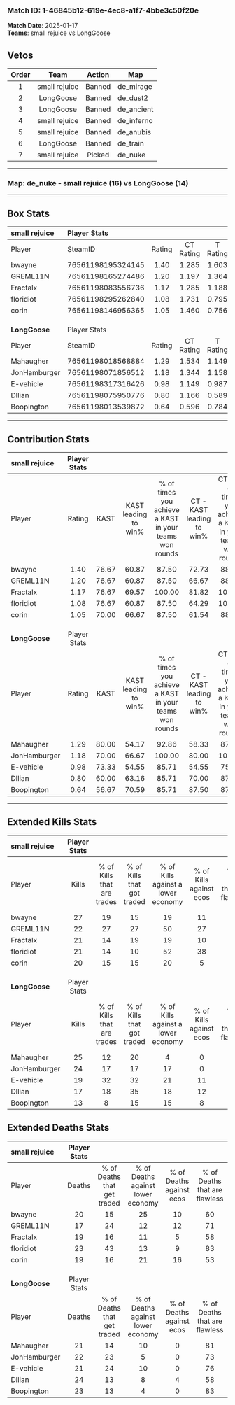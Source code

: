 ### Match ID: 1-46845b12-619e-4ec8-a1f7-4bbe3c50f20e  
**Match Date**: 2025-01-17  
**Teams**: small rejuice vs LongGoose  

## Vetos  

| Order | Team | Action | Map |
| :---: | :--: | :----: | --- |
| 1 | small rejuice | Banned | de_mirage |
| 2 | LongGoose | Banned | de_dust2 |
| 3 | LongGoose | Banned | de_ancient |
| 4 | small rejuice | Banned | de_inferno |
| 5 | small rejuice | Banned | de_anubis |
| 6 | LongGoose | Banned | de_train |
| 7 | small rejuice | Picked | de_nuke |

---  

### **Map**: de_nuke - small rejuice (16) vs LongGoose (14)  
---  

## Box Stats  

| **small rejuice** | Player Stats      |        |           |          |       |       |       |         |        |      |     |
| :- | :- | :-: | :-: | :-: | :-: | :-: | :-: | :-: | :-: | :-: | :-: |
| Player            | SteamID           | Rating | CT Rating | T Rating | KAST  |  ADR  | Kills | Assists | Deaths | K/D  | HS% |
| bwayne            | 76561198195324145 |  1.40  |   1.285   |  1.603   | 76.67 | 102.1 |  27   |   10    |   20   | 1.35 | 55  |
| GREML11N          | 76561198165274486 |  1.20  |   1.197   |  1.364   | 76.67 | 71.4  |  22   |    5    |   17   | 1.29 | 63  |
| Fractalx          | 76561198083556736 |  1.17  |   1.285   |  1.188   | 76.67 | 79.9  |  21   |    9    |   19   | 1.11 | 52  |
| floridiot         | 76561198295262840 |  1.08  |   1.731   |  0.795   | 76.67 | 73.1  |  21   |    8    |   23   | 0.91 | 57  |
| corin             | 76561198146956365 |  1.05  |   1.460   |  0.756   | 70.00 | 70.0  |  20   |    6    |   19   | 1.05 | 55  |
|                   |                   |        |           |          |       |       |       |         |        |      |     |
|                   |                   |        |           |          |       |       |       |         |        |      |     |
|                   |                   |        |           |          |       |       |       |         |        |      |     |
| **LongGoose**     | Player Stats      |        |           |          |       |       |       |         |        |      |     |
| Player            | SteamID           | Rating | CT Rating | T Rating | KAST  |  ADR  | Kills | Assists | Deaths | K/D  | HS% |
| Mahaugher         | 76561198018568884 |  1.29  |   1.534   |  1.149   | 80.00 | 86.1  |  25   |    6    |   21   | 1.19 | 60  |
| JonHamburger      | 76561198071856512 |  1.18  |   1.344   |  1.158   | 70.00 | 87.3  |  24   |    8    |   22   | 1.09 | 50  |
| E-vehicle         | 76561198317316426 |  0.98  |   1.149   |  0.987   | 73.33 | 61.2  |  19   |    3    |   21   | 0.90 | 36  |
| Dllian            | 76561198075950776 |  0.80  |   1.166   |  0.589   | 60.00 | 67.8  |  17   |    6    |   24   | 0.71 | 82  |
| Boopington        | 76561198013539872 |  0.64  |   0.596   |  0.784   | 56.67 | 50.7  |  13   |   10    |   23   | 0.57 | 69  |
---  

## Contribution Stats  

| **small rejuice** | Player Stats |       |                      |                                                        |                           |                                                             |                          |                                                            |
| :- | :-: | :-: | :-: | :-: | :-: | :-: | :-: | :-: |
| Player            |    Rating    | KAST  | KAST leading to win% | % of times you achieve a KAST in your teams won rounds | CT - KAST leading to win% | CT - % of times you achieve a KAST in your teams won rounds | T - KAST leading to win% | T - % of times you achieve a KAST in your teams won rounds |
| bwayne            |     1.40     | 76.67 |        60.87         |                         87.50                          |           72.73           |                            88.89                            |          50.00           |                           85.71                            |
| GREML11N          |     1.20     | 76.67 |        60.87         |                         87.50                          |           66.67           |                            88.89                            |          54.55           |                           85.71                            |
| Fractalx          |     1.17     | 76.67 |        69.57         |                         100.00                         |           81.82           |                           100.00                            |          58.33           |                           100.00                           |
| floridiot         |     1.08     | 76.67 |        60.87         |                         87.50                          |           64.29           |                           100.00                            |          55.56           |                           71.43                            |
| corin             |     1.05     | 70.00 |        66.67         |                         87.50                          |           61.54           |                            88.89                            |          75.00           |                           85.71                            |
|                   |              |       |                      |                                                        |                           |                                                             |                          |                                                            |
|                   |              |       |                      |                                                        |                           |                                                             |                          |                                                            |
|                   |              |       |                      |                                                        |                           |                                                             |                          |                                                            |
| **LongGoose**     | Player Stats |       |                      |                                                        |                           |                                                             |                          |                                                            |
| Player            |    Rating    | KAST  | KAST leading to win% | % of times you achieve a KAST in your teams won rounds | CT - KAST leading to win% | CT - % of times you achieve a KAST in your teams won rounds | T - KAST leading to win% | T - % of times you achieve a KAST in your teams won rounds |
| Mahaugher         |     1.29     | 80.00 |        54.17         |                         92.86                          |           58.33           |                            87.50                            |          50.00           |                           100.00                           |
| JonHamburger      |     1.18     | 70.00 |        66.67         |                         100.00                         |           80.00           |                           100.00                            |          54.55           |                           100.00                           |
| E-vehicle         |     0.98     | 73.33 |        54.55         |                         85.71                          |           54.55           |                            75.00                            |          54.55           |                           100.00                           |
| Dllian            |     0.80     | 60.00 |        63.16         |                         85.71                          |           70.00           |                            87.50                            |          55.56           |                           83.33                            |
| Boopington        |     0.64     | 56.67 |        70.59         |                         85.71                          |           87.50           |                            87.50                            |          55.56           |                           83.33                            |
---  

## Extended Kills Stats  

| **small rejuice** | Player Stats |                            |                            |                                    |                         |                              |                                 |                                       |                    |           |
| :- | :-: | :-: | :-: | :-: | :-: | :-: | :-: | :-: | :-: | :-: |
| Player            |    Kills     | % of Kills that are trades | % of Kills that got traded | % of Kills against a lower economy | % of Kills against ecos | % of Kills that are flawless | % of Kills that are close duels | % of Kills that are assisted by flash | Pistol Round Kills | AWP Kills |
| bwayne            |      27      |             19             |             15             |                 19                 |           11            |              59              |                4                |                   0                   |         2          |     1     |
| GREML11N          |      22      |             27             |             27             |                 50                 |           27            |              82              |                5                |                   5                   |         1          |     1     |
| Fractalx          |      21      |             14             |             19             |                 19                 |           10            |              71              |                0                |                   5                   |         0          |     0     |
| floridiot         |      21      |             14             |             10             |                 52                 |           38            |              76              |                5                |                   5                   |         0          |     1     |
| corin             |      20      |             15             |             15             |                 20                 |            5            |              85              |                0                |                   5                   |         7          |     2     |
|                   |              |                            |                            |                                    |                         |                              |                                 |                                       |                    |           |
|                   |              |                            |                            |                                    |                         |                              |                                 |                                       |                    |           |
|                   |              |                            |                            |                                    |                         |                              |                                 |                                       |                    |           |
| **LongGoose**     | Player Stats |                            |                            |                                    |                         |                              |                                 |                                       |                    |           |
| Player            |    Kills     | % of Kills that are trades | % of Kills that got traded | % of Kills against a lower economy | % of Kills against ecos | % of Kills that are flawless | % of Kills that are close duels | % of Kills that are assisted by flash | Pistol Round Kills | AWP Kills |
| Mahaugher         |      25      |             12             |             20             |                 4                  |            0            |              52              |                8                |                  12                   |         0          |     2     |
| JonHamburger      |      24      |             17             |             17             |                 17                 |            0            |              58              |               13                |                   0                   |         0          |     1     |
| E-vehicle         |      19      |             32             |             32             |                 21                 |           11            |              74              |                0                |                   5                   |         0          |     3     |
| Dllian            |      17      |             18             |             35             |                 18                 |           12            |              53              |                6                |                   6                   |         0          |     2     |
| Boopington        |      13      |             8              |             15             |                 15                 |            8            |              92              |                8                |                   0                   |         2          |     2     |
## Extended Deaths Stats  

| **small rejuice** | Player Stats |                             |                                   |                          |                               |                            |                           |               |
| :- | :-: | :-: | :-: | :-: | :-: | :-: | :-: | :-: |
| Player            |    Deaths    | % of Deaths that get traded | % of Deaths against lower economy | % of Deaths against ecos | % of Deaths that are flawless | % of Deaths that are close | % of Deaths while blinded | Deaths to AWP |
| bwayne            |      20      |             15              |                25                 |            10            |              60               |             10             |             0             |       0       |
| GREML11N          |      17      |             24              |                12                 |            12            |              71               |             6              |             6             |       1       |
| Fractalx          |      19      |             16              |                11                 |            5             |              58               |             5              |             5             |       0       |
| floridiot         |      23      |             43              |                13                 |            9             |              83               |             9              |             9             |       1       |
| corin             |      19      |             16              |                21                 |            16            |              53               |             5              |             5             |       0       |
|                   |              |                             |                                   |                          |                               |                            |                           |               |
|                   |              |                             |                                   |                          |                               |                            |                           |               |
|                   |              |                             |                                   |                          |                               |                            |                           |               |
| **LongGoose**     | Player Stats |                             |                                   |                          |                               |                            |                           |               |
| Player            |    Deaths    | % of Deaths that get traded | % of Deaths against lower economy | % of Deaths against ecos | % of Deaths that are flawless | % of Deaths that are close | % of Deaths while blinded | Deaths to AWP |
| Mahaugher         |      21      |             14              |                10                 |            0             |              81               |             0              |             5             |       0       |
| JonHamburger      |      22      |             23              |                 5                 |            0             |              73               |             0              |             0             |       4       |
| E-vehicle         |      21      |             24              |                10                 |            0             |              76               |             0              |             5             |       1       |
| Dllian            |      24      |             13              |                 8                 |            4             |              58               |             13             |             4             |       2       |
| Boopington        |      23      |             13              |                 4                 |            0             |              83               |             0              |             4             |       3       |
